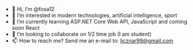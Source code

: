 - 👋 Hi, I’m @fosa12
- 👀 I’m interested in modern technologies, artificial intelligence, sport
- 🌱 I’m currently learning ASP.NET Core Web API, JavaScript and coming soon React
- 💞️ I’m looking to collaborate on 1/2 time job (I am student) 
- 📫 How to reach me? Send me an e-mail to: licznar99@gmail.com


